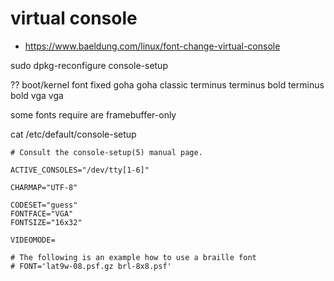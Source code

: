 # virtual console

* https://www.baeldung.com/linux/font-change-virtual-console

sudo dpkg-reconfigure console-setup

??
boot/kernel font
fixed
goha
goha classic
terminus
terminus bold
terminus bold vga
vga

some fonts require are framebuffer-only

cat /etc/default/console-setup
```
# Consult the console-setup(5) manual page.

ACTIVE_CONSOLES="/dev/tty[1-6]"

CHARMAP="UTF-8"

CODESET="guess"
FONTFACE="VGA"
FONTSIZE="16x32"

VIDEOMODE=

# The following is an example how to use a braille font
# FONT='lat9w-08.psf.gz brl-8x8.psf'
```
